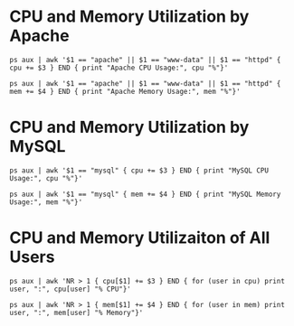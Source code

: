 CPU and Memory Utilization by Apache
=====================================
```
ps aux | awk '$1 == "apache" || $1 == "www-data" || $1 == "httpd" { cpu += $3 } END { print "Apache CPU Usage:", cpu "%"}'
```
```
ps aux | awk '$1 == "apache" || $1 == "www-data" || $1 == "httpd" { mem += $4 } END { print "Apache Memory Usage:", mem "%"}'
```


CPU and Memory Utilization by MySQL
===================================
```
ps aux | awk '$1 == "mysql" { cpu += $3 } END { print "MySQL CPU Usage:", cpu "%"}'
```
```
ps aux | awk '$1 == "mysql" { mem += $4 } END { print "MySQL Memory Usage:", mem "%"}'
```


CPU and Memory Utilizaiton of All Users
=======================================
```
ps aux | awk 'NR > 1 { cpu[$1] += $3 } END { for (user in cpu) print user, ":", cpu[user] "% CPU"}'
```
```
ps aux | awk 'NR > 1 { mem[$1] += $4 } END { for (user in mem) print user, ":", mem[user] "% Memory"}'
```

